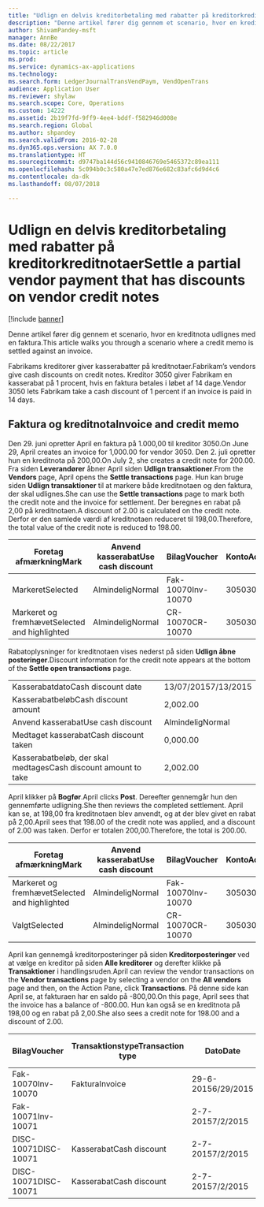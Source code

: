 ```yaml
---
title: "Udlign en delvis kreditorbetaling med rabatter på kreditorkreditnotaer"
description: "Denne artikel fører dig gennem et scenario, hvor en kreditnota udlignes med en faktura."
author: ShivamPandey-msft
manager: AnnBe
ms.date: 08/22/2017
ms.topic: article
ms.prod: 
ms.service: dynamics-ax-applications
ms.technology: 
ms.search.form: LedgerJournalTransVendPaym, VendOpenTrans
audience: Application User
ms.reviewer: shylaw
ms.search.scope: Core, Operations
ms.custom: 14222
ms.assetid: 2b19f7fd-9ff9-4ee4-bddf-f582946d008e
ms.search.region: Global
ms.author: shpandey
ms.search.validFrom: 2016-02-28
ms.dyn365.ops.version: AX 7.0.0
ms.translationtype: HT
ms.sourcegitcommit: d9747ba144d56c9410846769e5465372c89ea111
ms.openlocfilehash: 5c094b0c3c580a47e7ed876e682c83afc6d9d4c6
ms.contentlocale: da-dk
ms.lasthandoff: 08/07/2018

---
```


# <a name="settle-a-partial-vendor-payment-that-has-discounts-on-vendor-credit-notes"></a><span data-ttu-id="ed289-103">Udlign en delvis kreditorbetaling med rabatter på kreditorkreditnotaer</span><span class="sxs-lookup"><span data-stu-id="ed289-103">Settle a partial vendor payment that has discounts on vendor credit notes</span></span>

[!include [banner](../includes/banner.md)]

<span data-ttu-id="ed289-104">Denne artikel fører dig gennem et scenario, hvor en kreditnota udlignes med en faktura.</span><span class="sxs-lookup"><span data-stu-id="ed289-104">This article walks you through a scenario where a credit memo is settled against an invoice.</span></span>

<span data-ttu-id="ed289-105">Fabrikams kreditorer giver kasserabatter på kreditnotaer.</span><span class="sxs-lookup"><span data-stu-id="ed289-105">Fabrikam’s vendors give cash discounts on credit notes.</span></span> <span data-ttu-id="ed289-106">Kreditor 3050 giver Fabrikam en kasserabat på 1 procent, hvis en faktura betales i løbet af 14 dage.</span><span class="sxs-lookup"><span data-stu-id="ed289-106">Vendor 3050 lets Fabrikam take a cash discount of 1 percent if an invoice is paid in 14 days.</span></span>

## <a name="invoice-and-credit-memo"></a><span data-ttu-id="ed289-107">Faktura og kreditnota</span><span class="sxs-lookup"><span data-stu-id="ed289-107">Invoice and credit memo</span></span>
<span data-ttu-id="ed289-108">Den 29. juni opretter April en faktura på 1.000,00 til kreditor 3050.</span><span class="sxs-lookup"><span data-stu-id="ed289-108">On June 29, April creates an invoice for 1,000.00 for vendor 3050.</span></span> <span data-ttu-id="ed289-109">Den 2. juli opretter hun en kreditnota på 200,00.</span><span class="sxs-lookup"><span data-stu-id="ed289-109">On July 2, she creates a credit note for 200.00.</span></span> <span data-ttu-id="ed289-110">Fra siden **Leverandører** åbner April siden **Udlign transaktioner**.</span><span class="sxs-lookup"><span data-stu-id="ed289-110">From the **Vendors** page, April opens the **Settle transactions** page.</span></span> <span data-ttu-id="ed289-111">Hun kan bruge siden **Udlign transaktioner** til at markere både kreditnotaen og den faktura, der skal udlignes.</span><span class="sxs-lookup"><span data-stu-id="ed289-111">She can use the **Settle transactions** page to mark both the credit note and the invoice for settlement.</span></span> <span data-ttu-id="ed289-112">Der beregnes en rabat på 2,00 på kreditnotaen.</span><span class="sxs-lookup"><span data-stu-id="ed289-112">A discount of 2.00 is calculated on the credit note.</span></span> <span data-ttu-id="ed289-113">Derfor er den samlede værdi af kreditnotaen reduceret til 198,00.</span><span class="sxs-lookup"><span data-stu-id="ed289-113">Therefore, the total value of the credit note is reduced to 198.00.</span></span>

| <span data-ttu-id="ed289-114">Foretag afmærkning</span><span class="sxs-lookup"><span data-stu-id="ed289-114">Mark</span></span>                     | <span data-ttu-id="ed289-115">Anvend kasserabat</span><span class="sxs-lookup"><span data-stu-id="ed289-115">Use cash discount</span></span> | <span data-ttu-id="ed289-116">Bilag</span><span class="sxs-lookup"><span data-stu-id="ed289-116">Voucher</span></span>   | <span data-ttu-id="ed289-117">Konto</span><span class="sxs-lookup"><span data-stu-id="ed289-117">Account</span></span> | <span data-ttu-id="ed289-118">Dato</span><span class="sxs-lookup"><span data-stu-id="ed289-118">Date</span></span>      | <span data-ttu-id="ed289-119">Forfaldsdato</span><span class="sxs-lookup"><span data-stu-id="ed289-119">Due date</span></span>  | <span data-ttu-id="ed289-120">Faktura</span><span class="sxs-lookup"><span data-stu-id="ed289-120">Invoice</span></span> | <span data-ttu-id="ed289-121">Beløb i transaktionsvaluta</span><span class="sxs-lookup"><span data-stu-id="ed289-121">Amount in transaction currency</span></span> | <span data-ttu-id="ed289-122">Valuta</span><span class="sxs-lookup"><span data-stu-id="ed289-122">Currency</span></span> | <span data-ttu-id="ed289-123">Beløb, der skal udlignes</span><span class="sxs-lookup"><span data-stu-id="ed289-123">Amount to settle</span></span> |
|--------------------------|-------------------|-----------|---------|-----------|-----------|---------|--------------------------------|----------|------------------|
| <span data-ttu-id="ed289-124">Markeret</span><span class="sxs-lookup"><span data-stu-id="ed289-124">Selected</span></span>                 | <span data-ttu-id="ed289-125">Almindelig</span><span class="sxs-lookup"><span data-stu-id="ed289-125">Normal</span></span>            | <span data-ttu-id="ed289-126">Fak-10070</span><span class="sxs-lookup"><span data-stu-id="ed289-126">Inv-10070</span></span> | <span data-ttu-id="ed289-127">3050</span><span class="sxs-lookup"><span data-stu-id="ed289-127">3050</span></span>    | <span data-ttu-id="ed289-128">29-6-2015</span><span class="sxs-lookup"><span data-stu-id="ed289-128">6/29/2015</span></span> | <span data-ttu-id="ed289-129">29-7-2015</span><span class="sxs-lookup"><span data-stu-id="ed289-129">7/29/2015</span></span> | <span data-ttu-id="ed289-130">10070</span><span class="sxs-lookup"><span data-stu-id="ed289-130">10070</span></span>   | <span data-ttu-id="ed289-131">-1.000,00</span><span class="sxs-lookup"><span data-stu-id="ed289-131">-1,000.00</span></span>                      | <span data-ttu-id="ed289-132">USD</span><span class="sxs-lookup"><span data-stu-id="ed289-132">USD</span></span>      | <span data-ttu-id="ed289-133">-990,00</span><span class="sxs-lookup"><span data-stu-id="ed289-133">-990.00</span></span>          |
| <span data-ttu-id="ed289-134">Markeret og fremhævet</span><span class="sxs-lookup"><span data-stu-id="ed289-134">Selected and highlighted</span></span> | <span data-ttu-id="ed289-135">Almindelig</span><span class="sxs-lookup"><span data-stu-id="ed289-135">Normal</span></span>            | <span data-ttu-id="ed289-136">CR-10070</span><span class="sxs-lookup"><span data-stu-id="ed289-136">CR-10070</span></span>  | <span data-ttu-id="ed289-137">3050</span><span class="sxs-lookup"><span data-stu-id="ed289-137">3050</span></span>    | <span data-ttu-id="ed289-138">2-7-2015</span><span class="sxs-lookup"><span data-stu-id="ed289-138">7/2/2015</span></span>  | <span data-ttu-id="ed289-139">29-7-2015</span><span class="sxs-lookup"><span data-stu-id="ed289-139">7/29/2015</span></span> |         | <span data-ttu-id="ed289-140">200,00</span><span class="sxs-lookup"><span data-stu-id="ed289-140">200.00</span></span>                         | <span data-ttu-id="ed289-141">USD</span><span class="sxs-lookup"><span data-stu-id="ed289-141">USD</span></span>      | <span data-ttu-id="ed289-142">198,00</span><span class="sxs-lookup"><span data-stu-id="ed289-142">198.00</span></span>           |

<span data-ttu-id="ed289-143">Rabatoplysninger for kreditnotaen vises nederst på siden **Udlign åbne posteringer**.</span><span class="sxs-lookup"><span data-stu-id="ed289-143">Discount information for the credit note appears at the bottom of the **Settle open transactions** page.</span></span>

|                              |           |
|------------------------------|-----------|
| <span data-ttu-id="ed289-144">Kasserabatdato</span><span class="sxs-lookup"><span data-stu-id="ed289-144">Cash discount date</span></span>           | <span data-ttu-id="ed289-145">13/07/2015</span><span class="sxs-lookup"><span data-stu-id="ed289-145">7/13/2015</span></span> |
| <span data-ttu-id="ed289-146">Kasserabatbeløb</span><span class="sxs-lookup"><span data-stu-id="ed289-146">Cash discount amount</span></span>         | <span data-ttu-id="ed289-147">2,00</span><span class="sxs-lookup"><span data-stu-id="ed289-147">2.00</span></span>      |
| <span data-ttu-id="ed289-148">Anvend kasserabat</span><span class="sxs-lookup"><span data-stu-id="ed289-148">Use cash discount</span></span>            | <span data-ttu-id="ed289-149">Almindelig</span><span class="sxs-lookup"><span data-stu-id="ed289-149">Normal</span></span>    |
| <span data-ttu-id="ed289-150">Medtaget kasserabat</span><span class="sxs-lookup"><span data-stu-id="ed289-150">Cash discount taken</span></span>          | <span data-ttu-id="ed289-151">0,00</span><span class="sxs-lookup"><span data-stu-id="ed289-151">0.00</span></span>      |
| <span data-ttu-id="ed289-152">Kasserabatbeløb, der skal medtages</span><span class="sxs-lookup"><span data-stu-id="ed289-152">Cash discount amount to take</span></span> | <span data-ttu-id="ed289-153">2,00</span><span class="sxs-lookup"><span data-stu-id="ed289-153">2.00</span></span>      |

<span data-ttu-id="ed289-154">April klikker på **Bogfør**.</span><span class="sxs-lookup"><span data-stu-id="ed289-154">April clicks **Post**.</span></span> <span data-ttu-id="ed289-155">Dereefter gennemgår hun den gennemførte udligning.</span><span class="sxs-lookup"><span data-stu-id="ed289-155">She then reviews the completed settlement.</span></span> <span data-ttu-id="ed289-156">April kan se, at 198,00 fra kreditnotaen blev anvendt, og at der blev givet en rabat på 2,00.</span><span class="sxs-lookup"><span data-stu-id="ed289-156">April sees that 198.00 of the credit note was applied, and a discount of 2.00 was taken.</span></span> <span data-ttu-id="ed289-157">Derfor er totalen 200,00.</span><span class="sxs-lookup"><span data-stu-id="ed289-157">Therefore, the total is 200.00.</span></span>

| <span data-ttu-id="ed289-158">Foretag afmærkning</span><span class="sxs-lookup"><span data-stu-id="ed289-158">Mark</span></span>                     | <span data-ttu-id="ed289-159">Anvend kasserabat</span><span class="sxs-lookup"><span data-stu-id="ed289-159">Use cash discount</span></span> | <span data-ttu-id="ed289-160">Bilag</span><span class="sxs-lookup"><span data-stu-id="ed289-160">Voucher</span></span>   | <span data-ttu-id="ed289-161">Konto</span><span class="sxs-lookup"><span data-stu-id="ed289-161">Account</span></span> | <span data-ttu-id="ed289-162">Dato</span><span class="sxs-lookup"><span data-stu-id="ed289-162">Date</span></span>      | <span data-ttu-id="ed289-163">Forfaldsdato</span><span class="sxs-lookup"><span data-stu-id="ed289-163">Due date</span></span>  | <span data-ttu-id="ed289-164">Faktura</span><span class="sxs-lookup"><span data-stu-id="ed289-164">Invoice</span></span>  | <span data-ttu-id="ed289-165">Beløb i transaktionsvaluta</span><span class="sxs-lookup"><span data-stu-id="ed289-165">Amount in transaction currency</span></span> | <span data-ttu-id="ed289-166">Valuta</span><span class="sxs-lookup"><span data-stu-id="ed289-166">Currency</span></span> | <span data-ttu-id="ed289-167">Beløb, der skal udlignes</span><span class="sxs-lookup"><span data-stu-id="ed289-167">Amount to settle</span></span> |
|--------------------------|-------------------|-----------|---------|-----------|-----------|----------|--------------------------------|----------|------------------|
| <span data-ttu-id="ed289-168">Markeret og fremhævet</span><span class="sxs-lookup"><span data-stu-id="ed289-168">Selected and highlighted</span></span> | <span data-ttu-id="ed289-169">Almindelig</span><span class="sxs-lookup"><span data-stu-id="ed289-169">Normal</span></span>            | <span data-ttu-id="ed289-170">Fak-10070</span><span class="sxs-lookup"><span data-stu-id="ed289-170">Inv-10070</span></span> | <span data-ttu-id="ed289-171">3050</span><span class="sxs-lookup"><span data-stu-id="ed289-171">3050</span></span>    | <span data-ttu-id="ed289-172">29-6-2015</span><span class="sxs-lookup"><span data-stu-id="ed289-172">6/29/2015</span></span> | <span data-ttu-id="ed289-173">29-7-2015</span><span class="sxs-lookup"><span data-stu-id="ed289-173">7/29/2015</span></span> | <span data-ttu-id="ed289-174">10070</span><span class="sxs-lookup"><span data-stu-id="ed289-174">10070</span></span>    | <span data-ttu-id="ed289-175">-1.000,00</span><span class="sxs-lookup"><span data-stu-id="ed289-175">-1,000.00</span></span>                      | <span data-ttu-id="ed289-176">USD</span><span class="sxs-lookup"><span data-stu-id="ed289-176">USD</span></span>      | <span data-ttu-id="ed289-177">-200,00</span><span class="sxs-lookup"><span data-stu-id="ed289-177">-200.00</span></span>          |
| <span data-ttu-id="ed289-178">Valgt</span><span class="sxs-lookup"><span data-stu-id="ed289-178">Selected</span></span>                 | <span data-ttu-id="ed289-179">Almindelig</span><span class="sxs-lookup"><span data-stu-id="ed289-179">Normal</span></span>            | <span data-ttu-id="ed289-180">CR-10070</span><span class="sxs-lookup"><span data-stu-id="ed289-180">CR-10070</span></span>  | <span data-ttu-id="ed289-181">3050</span><span class="sxs-lookup"><span data-stu-id="ed289-181">3050</span></span>    | <span data-ttu-id="ed289-182">2-7-2015</span><span class="sxs-lookup"><span data-stu-id="ed289-182">7/2/2015</span></span>  | <span data-ttu-id="ed289-183">29-7-2015</span><span class="sxs-lookup"><span data-stu-id="ed289-183">7/29/2015</span></span> | <span data-ttu-id="ed289-184">CR-10070</span><span class="sxs-lookup"><span data-stu-id="ed289-184">CR-10070</span></span> | <span data-ttu-id="ed289-185">200,00</span><span class="sxs-lookup"><span data-stu-id="ed289-185">200.00</span></span>                         | <span data-ttu-id="ed289-186">USD</span><span class="sxs-lookup"><span data-stu-id="ed289-186">USD</span></span>      | <span data-ttu-id="ed289-187">198,00</span><span class="sxs-lookup"><span data-stu-id="ed289-187">198.00</span></span>           |

<span data-ttu-id="ed289-188">April kan gennemgå kreditorposteringer på siden **Kreditorposteringer** ved at vælge en kreditor på siden **Alle kreditorer** og derefter klikke på **Transaktioner** i handlingsruden.</span><span class="sxs-lookup"><span data-stu-id="ed289-188">April can review the vendor transactions on the **Vendor transactions** page by selecting a vendor on the **All vendors** page and then, on the Action Pane, click **Transactions**.</span></span> <span data-ttu-id="ed289-189">På denne side kan April se, at fakturaen har en saldo på -800,00.</span><span class="sxs-lookup"><span data-stu-id="ed289-189">On this page, April sees that the invoice has a balance of -800.00.</span></span> <span data-ttu-id="ed289-190">Hun kan også se en kreditnota på 198,00 og en rabat på 2,00.</span><span class="sxs-lookup"><span data-stu-id="ed289-190">She also sees a credit note for 198.00 and a discount of 2.00.</span></span>

| <span data-ttu-id="ed289-191">Bilag</span><span class="sxs-lookup"><span data-stu-id="ed289-191">Voucher</span></span>    | <span data-ttu-id="ed289-192">Transaktionstype</span><span class="sxs-lookup"><span data-stu-id="ed289-192">Transaction type</span></span> | <span data-ttu-id="ed289-193">Dato</span><span class="sxs-lookup"><span data-stu-id="ed289-193">Date</span></span>      | <span data-ttu-id="ed289-194">Faktura</span><span class="sxs-lookup"><span data-stu-id="ed289-194">Invoice</span></span> | <span data-ttu-id="ed289-195">Beløb i transaktionsvalutadebet</span><span class="sxs-lookup"><span data-stu-id="ed289-195">Amount in transaction currency debit</span></span> | <span data-ttu-id="ed289-196">Beløb i transaktionsvalutakredit</span><span class="sxs-lookup"><span data-stu-id="ed289-196">Amount in transaction currency credit</span></span> | <span data-ttu-id="ed289-197">Saldo</span><span class="sxs-lookup"><span data-stu-id="ed289-197">Balance</span></span> | <span data-ttu-id="ed289-198">Valuta</span><span class="sxs-lookup"><span data-stu-id="ed289-198">Currency</span></span> |
|------------|------------------|-----------|---------|--------------------------------------|---------------------------------------|---------|----------|
| <span data-ttu-id="ed289-199">Fak-10070</span><span class="sxs-lookup"><span data-stu-id="ed289-199">Inv-10070</span></span>  | <span data-ttu-id="ed289-200">Faktura</span><span class="sxs-lookup"><span data-stu-id="ed289-200">Invoice</span></span>          | <span data-ttu-id="ed289-201">29-6-2015</span><span class="sxs-lookup"><span data-stu-id="ed289-201">6/29/2015</span></span> | <span data-ttu-id="ed289-202">10070</span><span class="sxs-lookup"><span data-stu-id="ed289-202">10070</span></span>   |                                      | <span data-ttu-id="ed289-203">1.000,00</span><span class="sxs-lookup"><span data-stu-id="ed289-203">1,000.00</span></span>                              | <span data-ttu-id="ed289-204">-800,00</span><span class="sxs-lookup"><span data-stu-id="ed289-204">-800.00</span></span> | <span data-ttu-id="ed289-205">USD</span><span class="sxs-lookup"><span data-stu-id="ed289-205">USD</span></span>      |
| <span data-ttu-id="ed289-206">Fak-10071</span><span class="sxs-lookup"><span data-stu-id="ed289-206">Inv-10071</span></span>  |                  | <span data-ttu-id="ed289-207">2-7-2015</span><span class="sxs-lookup"><span data-stu-id="ed289-207">7/2/2015</span></span>  | <span data-ttu-id="ed289-208">CR10071</span><span class="sxs-lookup"><span data-stu-id="ed289-208">CR10071</span></span> | <span data-ttu-id="ed289-209">200,00</span><span class="sxs-lookup"><span data-stu-id="ed289-209">200.00</span></span>                               |                                       | <span data-ttu-id="ed289-210">0,00</span><span class="sxs-lookup"><span data-stu-id="ed289-210">0.00</span></span>    | <span data-ttu-id="ed289-211">USD</span><span class="sxs-lookup"><span data-stu-id="ed289-211">USD</span></span>      |
| <span data-ttu-id="ed289-212">DISC-10071</span><span class="sxs-lookup"><span data-stu-id="ed289-212">DISC-10071</span></span> |  <span data-ttu-id="ed289-213">Kasserabat</span><span class="sxs-lookup"><span data-stu-id="ed289-213">Cash discount</span></span>   | <span data-ttu-id="ed289-214">2-7-2015</span><span class="sxs-lookup"><span data-stu-id="ed289-214">7/2/2015</span></span>  |         | <span data-ttu-id="ed289-215">2,00</span><span class="sxs-lookup"><span data-stu-id="ed289-215">2.00</span></span>                                 |                                       | <span data-ttu-id="ed289-216">0,00</span><span class="sxs-lookup"><span data-stu-id="ed289-216">0.00</span></span>    | <span data-ttu-id="ed289-217">USD</span><span class="sxs-lookup"><span data-stu-id="ed289-217">USD</span></span>      |
| <span data-ttu-id="ed289-218">DISC-10071</span><span class="sxs-lookup"><span data-stu-id="ed289-218">DISC-10071</span></span> |  <span data-ttu-id="ed289-219">Kasserabat</span><span class="sxs-lookup"><span data-stu-id="ed289-219">Cash discount</span></span>   | <span data-ttu-id="ed289-220">2-7-2015</span><span class="sxs-lookup"><span data-stu-id="ed289-220">7/2/2015</span></span>  |         |                                      | <span data-ttu-id="ed289-221">2,00</span><span class="sxs-lookup"><span data-stu-id="ed289-221">2.00</span></span>                                  | <span data-ttu-id="ed289-222">0,00</span><span class="sxs-lookup"><span data-stu-id="ed289-222">0.00</span></span>    | <span data-ttu-id="ed289-223">USD</span><span class="sxs-lookup"><span data-stu-id="ed289-223">USD</span></span>      |






